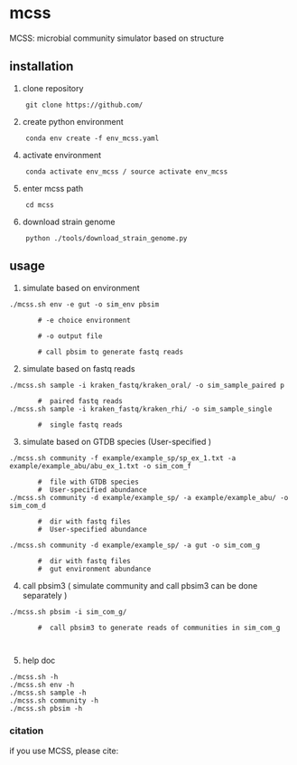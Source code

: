 # mcss
MCSS: microbial community simulator based on structure
## installation

1. clone repository
```
    git clone https://github.com/
```

2. create python environment
```
    conda env create -f env_mcss.yaml
```
4. activate environment
```
    conda activate env_mcss / source activate env_mcss
```
    
5. enter mcss path
```
    cd mcss
```
6. download strain genome
```
    python ./tools/download_strain_genome.py 
```
## usage

1. simulate based on environment

```
./mcss.sh env -e gut -o sim_env pbsim 
   
       # -e choice environment 
   
       # -o output file 
   
       # call pbsim to generate fastq reads
```
   
   
2. simulate based on fastq reads
```
./mcss.sh sample -i kraken_fastq/kraken_oral/ -o sim_sample_paired p 
   
       #  paired fastq reads
./mcss.sh sample -i kraken_fastq/kraken_rhi/ -o sim_sample_single
   
       #  single fastq reads
```
3. simulate based on GTDB species (User-specified )
```
./mcss.sh community -f example/example_sp/sp_ex_1.txt -a example/example_abu/abu_ex_1.txt -o sim_com_f 
   
       #  file with GTDB species
       #  User-specified abundance
./mcss.sh community -d example/example_sp/ -a example/example_abu/ -o sim_com_d
   
       #  dir with fastq files
       #  User-specified abundance
       
./mcss.sh community -d example/example_sp/ -a gut -o sim_com_g
   
       #  dir with fastq files
       #  gut environment abundance
```
4. call pbsim3 ( simulate community and call pbsim3 can be done separately )
```
./mcss.sh pbsim -i sim_com_g/
   
       #  call pbsim3 to generate reads of communities in sim_com_g
       
   
```
5. help doc
```
./mcss.sh -h
./mcss.sh env -h
./mcss.sh sample -h
./mcss.sh community -h
./mcss.sh pbsim -h

```

### citation
if you use MCSS, please cite:





